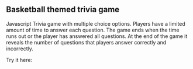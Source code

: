 ## Basketball themed trivia game

Javascript Trivia game with multiple choice options. Players have a limited amount of time to answer each question. The game ends when the time runs out or the player has answered all questions. At the end of the game it reveals the number of questions that players answer correctly and incorrectly.

Try it here: 




